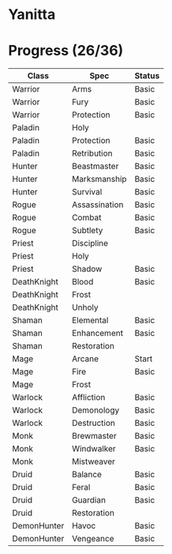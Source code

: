 # Yanitta

# Progress (26/36)

|Class|Spec|Status|
|---|---|---|
|Warrior|Arms|Basic|
|Warrior|Fury|Basic|
|Warrior|Protection|Basic|
|Paladin|Holy|
|Paladin|Protection|Basic|
|Paladin|Retribution|Basic|
|Hunter|Beastmaster|Basic|
|Hunter|Marksmanship|Basic|
|Hunter|Survival|Basic|
|Rogue|Assassination|Basic|
|Rogue|Combat|Basic|
|Rogue|Subtlety|Basic|
|Priest|Discipline|
|Priest|Holy|
|Priest|Shadow|Basic|
|DeathKnight|Blood|Basic|
|DeathKnight|Frost|
|DeathKnight|Unholy|
|Shaman|Elemental|Basic|
|Shaman|Enhancement|Basic|
|Shaman|Restoration|
|Mage|Arcane|Start|
|Mage|Fire|Basic|
|Mage|Frost|
|Warlock|Affliction|Basic|
|Warlock|Demonology|Basic|
|Warlock|Destruction|Basic|
|Monk|Brewmaster|Basic|
|Monk|Windwalker|Basic|
|Monk|Mistweaver|
|Druid|Balance|Basic|
|Druid|Feral|Basic|
|Druid|Guardian|Basic|
|Druid|Restoration|
|DemonHunter|Havoc|Basic|
|DemonHunter|Vengeance|Basic|

